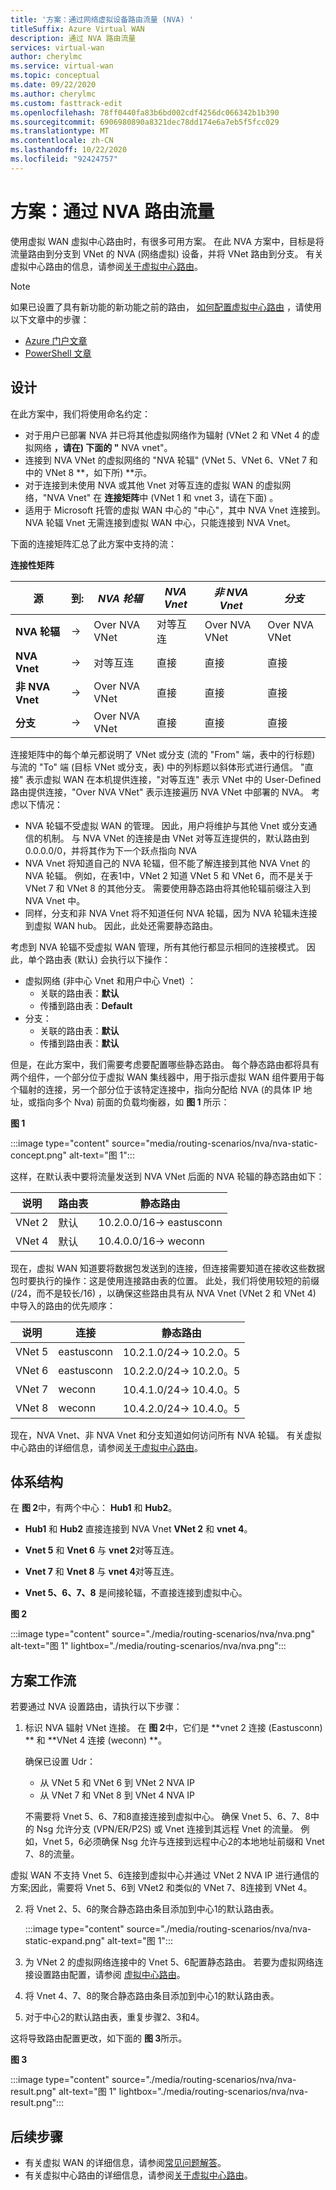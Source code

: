 ```yaml
---
title: '方案：通过网络虚拟设备路由流量 (NVA) '
titleSuffix: Azure Virtual WAN
description: 通过 NVA 路由流量
services: virtual-wan
author: cherylmc
ms.service: virtual-wan
ms.topic: conceptual
ms.date: 09/22/2020
ms.author: cherylmc
ms.custom: fasttrack-edit
ms.openlocfilehash: 78ff0440fa83b6bd002cdf4256dc066342b1b390
ms.sourcegitcommit: 6906980890a8321dec78dd174e6a7eb5f5fcc029
ms.translationtype: MT
ms.contentlocale: zh-CN
ms.lasthandoff: 10/22/2020
ms.locfileid: "92424757"
---
```

# <a name="scenario-route-traffic-through-an-nva"></a>方案：通过 NVA 路由流量

使用虚拟 WAN 虚拟中心路由时，有很多可用方案。 在此 NVA 方案中，目标是将流量路由到分支到 VNet 的 NVA (网络虚拟) 设备，并将 VNet 路由到分支。 有关虚拟中心路由的信息，请参阅[关于虚拟中心路由](about-virtual-hub-routing.md)。

> [!NOTE]
> 如果已设置了具有新功能的新功能之前的路由， [如何配置虚拟中心路由](how-to-virtual-hub-routing.md) ，请使用以下文章中的步骤：
>* [Azure 门户文章](virtual-wan-route-table-nva-portal.md)
>* [PowerShell 文章](virtual-wan-route-table-nva.md)
>

## <a name="design"></a><a name="design"></a>设计

在此方案中，我们将使用命名约定：

* 对于用户已部署 NVA 并已将其他虚拟网络作为辐射 (VNet 2 和 VNet 4 的虚拟网络 **，请在) 下面的 "** NVA vnet"。
* 连接到 NVA VNet 的虚拟网络的 "NVA 轮辐" (VNet 5、VNet 6、VNet 7 和中的 VNet 8 **，如下所) **示。
* 对于连接到未使用 NVA 或其他 Vnet 对等互连的虚拟 WAN 的虚拟网络，"NVA Vnet" 在 **连接矩阵**中 (VNet 1 和 vnet 3，请在下面) 。
* 适用于 Microsoft 托管的虚拟 WAN 中心的 "中心"，其中 NVA Vnet 连接到。 NVA 轮辐 Vnet 无需连接到虚拟 WAN 中心，只能连接到 NVA Vnet。

下面的连接矩阵汇总了此方案中支持的流：

**连接性矩阵**

| 源             | 到:|   *NVA 轮辐*|*NVA Vnet*|*非 NVA Vnet*|*分支*|
|---|---|---|---|---|---|
| **NVA 轮辐**   | &#8594; | Over NVA VNet | 对等互连 | Over NVA VNet | Over NVA VNet |
| **NVA Vnet**    | &#8594; | 对等互连 | 直接 | 直接 | 直接 |
| **非 NVA Vnet**| &#8594; | Over NVA VNet | 直接 | 直接 | 直接 |
| **分支**     | &#8594; | Over NVA VNet | 直接 | 直接 | 直接 |

连接矩阵中的每个单元都说明了 VNet 或分支 (流的 "From" 端，表中的行标题) 与流的 "To" 端 (目标 VNet 或分支，表) 中的列标题以斜体形式进行通信。 "直接" 表示虚拟 WAN 在本机提供连接，"对等互连" 表示 VNet 中的 User-Defined 路由提供连接，"Over NVA VNet" 表示连接遍历 NVA VNet 中部署的 NVA。 考虑以下情况：

* NVA 轮辐不受虚拟 WAN 的管理。 因此，用户将维护与其他 Vnet 或分支通信的机制。 与 NVA VNet 的连接是由 VNet 对等互连提供的，默认路由到 0.0.0.0/0，并将其作为下一个跃点指向 NVA
* NVA Vnet 将知道自己的 NVA 轮辐，但不能了解连接到其他 NVA Vnet 的 NVA 轮辐。 例如，在表1中，VNet 2 知道 VNet 5 和 VNet 6，而不是关于 VNet 7 和 VNet 8 的其他分支。 需要使用静态路由将其他轮辐前缀注入到 NVA Vnet 中。
* 同样，分支和非 NVA Vnet 将不知道任何 NVA 轮辐，因为 NVA 轮辐未连接到虚拟 WAN hub。 因此，此处还需要静态路由。

考虑到 NVA 轮辐不受虚拟 WAN 管理，所有其他行都显示相同的连接模式。 因此，单个路由表 (默认) 会执行以下操作：

* 虚拟网络 (非中心 Vnet 和用户中心 Vnet) ：
  * 关联的路由表：**默认**
  * 传播到路由表：**Default**
* 分支：
  * 关联的路由表：**默认**
  * 传播到路由表：**默认**

但是，在此方案中，我们需要考虑要配置哪些静态路由。 每个静态路由都将具有两个组件，一个部分位于虚拟 WAN 集线器中，用于指示虚拟 WAN 组件要用于每个辐射的连接，另一个部分位于该特定连接中，指向分配给 NVA (的具体 IP 地址，或指向多个 Nva) 前面的负载均衡器，如 **图 1** 所示：

**图 1**

:::image type="content" source="media/routing-scenarios/nva/nva-static-concept.png" alt-text="图 1":::

这样，在默认表中要将流量发送到 NVA VNet 后面的 NVA 轮辐的静态路由如下：

| 说明 | 路由表 | 静态路由              |
| ----------- | ----------- | ------------------------- |
| VNet 2       | 默认     | 10.2.0.0/16-> eastusconn |
| VNet 4       | 默认     | 10.4.0.0/16-> weconn     |

现在，虚拟 WAN 知道要将数据包发送到的连接，但连接需要知道在接收这些数据包时要执行的操作：这是使用连接路由表的位置。 此处，我们将使用较短的前缀 (/24，而不是较长/16) ，以确保这些路由具有从 NVA Vnet (VNet 2 和 VNet 4) 中导入的路由的优先顺序：

| 说明 | 连接 | 静态路由            |
| ----------- | ---------- | ----------------------- |
| VNet 5       | eastusconn | 10.2.1.0/24-> 10.2.0。5 |
| VNet 6       | eastusconn | 10.2.2.0/24-> 10.2.0。5 |
| VNet 7       | weconn     | 10.4.1.0/24-> 10.4.0。5 |
| VNet 8       | weconn     | 10.4.2.0/24-> 10.4.0。5 |

现在，NVA Vnet、非 NVA Vnet 和分支知道如何访问所有 NVA 轮辐。 有关虚拟中心路由的详细信息，请参阅[关于虚拟中心路由](about-virtual-hub-routing.md)。

## <a name="architecture"></a><a name="architecture"></a>体系结构

在 **图 2**中，有两个中心： **Hub1** 和 **Hub2**。

* **Hub1** 和 **Hub2** 直接连接到 NVA Vnet **VNet 2** 和 **vnet 4**。

* **Vnet 5** 和 **Vnet 6** 与 **vnet 2**对等互连。

* **Vnet 7** 和 **Vnet 8** 与 **vnet 4**对等互连。

* **Vnet 5、6、7、8** 是间接轮辐，不直接连接到虚拟中心。

**图 2**

:::image type="content" source="./media/routing-scenarios/nva/nva.png" alt-text="图 1" lightbox="./media/routing-scenarios/nva/nva.png":::

## <a name="scenario-workflow"></a><a name="workflow"></a>方案工作流

若要通过 NVA 设置路由，请执行以下步骤：

1. 标识 NVA 辐射 VNet 连接。 在 **图 2**中，它们是 **vnet 2 连接 (Eastusconn) ** 和 **VNet 4 连接 (weconn) **。

   确保已设置 Udr：
   * 从 VNet 5 和 VNet 6 到 VNet 2 NVA IP
   * 从 VNet 7 和 VNet 8 到 VNet 4 NVA IP 
   
   不需要将 Vnet 5、6、7和8直接连接到虚拟中心。 确保 Vnet 5、6、7、8中的 Nsg 允许分支 (VPN/ER/P2S) 或 Vnet 连接到其远程 Vnet 的流量。 例如，Vnet 5，6必须确保 Nsg 允许与连接到远程中心2的本地地址前缀和 Vnet 7、8的流量。

虚拟 WAN 不支持 Vnet 5、6连接到虚拟中心并通过 VNet 2 NVA IP 进行通信的方案;因此，需要将 Vnet 5、6到 VNet2 和类似的 VNet 7、8连接到 VNet 4。

2. 将 Vnet 2、5、6的聚合静态路由条目添加到中心1的默认路由表。

   :::image type="content" source="./media/routing-scenarios/nva/nva-static-expand.png" alt-text="图 1":::

3. 为 VNet 2 的虚拟网络连接中的 Vnet 5、6配置静态路由。 若要为虚拟网络连接设置路由配置，请参阅 [虚拟中心路由](how-to-virtual-hub-routing.md#routing-configuration)。

4. 将 Vnet 4、7、8的聚合静态路由条目添加到中心1的默认路由表。

5. 对于中心2的默认路由表，重复步骤2、3和4。

这将导致路由配置更改，如下面的 **图 3**所示。

**图 3**

   :::image type="content" source="./media/routing-scenarios/nva/nva-result.png" alt-text="图 1" lightbox="./media/routing-scenarios/nva/nva-result.png":::

## <a name="next-steps"></a>后续步骤

* 有关虚拟 WAN 的详细信息，请参阅[常见问题解答](virtual-wan-faq.md)。
* 有关虚拟中心路由的详细信息，请参阅[关于虚拟中心路由](about-virtual-hub-routing.md)。
